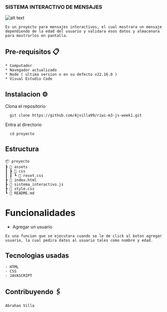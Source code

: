 ### SISTEMA INTERACTIVO DE MENSAJES

![alt text](view_proyect.png)

```
Es un proyecto para mensajes interactivos, el cual mostrara un mensaje dependiendo de la edad del usuario y validara esos datos y almacenara para mostrarlos en pantalla.
```

## Pre-requisitos 📋

    * Computador
    * Navegador actualizado
    * Node ( ultima version o en su defecto v22.16.0 )
    * Visual Estudio Code

## Instalacion ⚙️ 
    
  Clona el repositorio
```
  git clone https://github.com/Ajvilla99/riwi-m3-js-week1.git

```
  Entra al directorio
```
  cd proyecto
```




## Estructura
    📦 proyecto
    ┣ 📂 assets
    ┃ ┣ 📂 css
    ┃ ┃ ┗ 📜 reset.css
    ┣ 📜 index.html
    ┣ 📜 sistema_interactivo.js
    ┣ 📜 style.css
    ┗ 📜 README.md

# Funcionalidades
* Agregar un usuario

```
Es una funcion que se ejecutara cuando se le de click al boton agregar usuario, la cual pedira datos al usuario tales como nombre y edad.
```

## Tecnologias usadas

    - HTML
    - CSS
    - JAVASCRIPT

## Contribuyendo 🖇️

    Abrahan Villa

